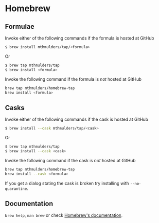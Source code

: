# Homebrew

## Formulae
Invoke either of the following commands if the formula is hosted at GitHub

```sh
$ brew install mthmulders/tap/<formula>
```

Or

```sh
$ brew tap mthmulders/tap
$ brew install <formula>
```

Invoke the following command if the formula is *not* hosted at GitHub

```sh
brew tap mthmulders/homebrew-tap 
brew install <formula>
```

## Casks
Invoke either of the following commands if the cask is hosted at GitHub

```sh
$ brew install --cask mthmulders/tap/<cask>
```

Or

```sh
$ brew tap mthmulders/tap
$ brew install --cask <cask>
```

Invoke the following command if the cask is *not* hosted at GitHub

```sh
brew tap mthmulders/homebrew-tap 
brew install --cask <formula>
```

If you get a dialog stating the cask is broken try installing with `--no-quarantine`.

## Documentation
`brew help`, `man brew` or check [Homebrew's documentation](https://docs.brew.sh).
